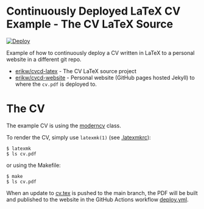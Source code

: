 # Continuously Deployed LaTeX CV Example - The CV LaTeX Source
[![Deploy](https://github.com/erikw/cvcd-latex/actions/workflows/deploy.yml/badge.svg)](https://github.com/erikw/cvcd-latex/actions/workflows/deploy.yml)

Example of how to continuously deploy a CV written in LaTeX to a personal website in a different git repo.

* [erikw/cvcd-latex](https://github.com/erikw/cvcd-latex) - The CV LaTeX source project
* [erikw/cvcd-website](https://github.com/erikw/cvcd-website) - Personal website (GitHub pages hosted Jekyll) to where the `cv.pdf` is deployed to.

# The CV
The example CV is using the [moderncv](https://www.ctan.org/pkg/moderncv) class.

To render the CV, simply use `latexmk(1)` (see [.latexmkrc](.latexmkrc)):
```console
$ latexmk
$ ls cv.pdf
```

or using the Makefile:
```console
$ make
$ ls cv.pdf
```

When an update to [cv.tex](cv.tex) is pushed to the main branch, the PDF will be built and published to the website in the GitHub Actions workflow [deploy.yml](.github/workflows/deploy.yml).
